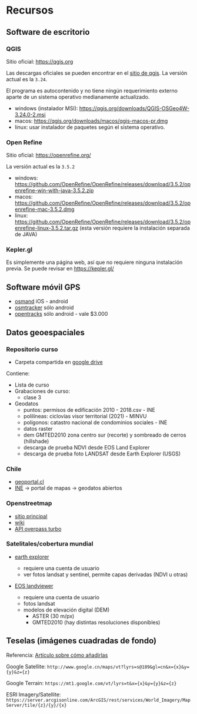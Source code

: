 # Recursos

## Software de escritorio

### QGIS

Sitio oficial: <https://qgis.org>

Las descargas oficiales se pueden encontrar en el [sitio de qgis](https://www.qgis.org/es/site/forusers/download.html). La versión actual es la `3.24`.

El programa es autocontenido y no tiene ningún requerimiento externo aparte de un sistema operativo medianamente actualizado.

- windows (instalador MSI): <https://qgis.org/downloads/QGIS-OSGeo4W-3.24.0-2.msi>
- macos: <https://qgis.org/downloads/macos/qgis-macos-pr.dmg>
- linux: usar instalador de paquetes según el sistema operativo.

### Open Refine

Sitio oficial: <https://openrefine.org/>

La versión actual es la `3.5.2`

- windows: <https://github.com/OpenRefine/OpenRefine/releases/download/3.5.2/openrefine-win-with-java-3.5.2.zip>
- macos: <https://github.com/OpenRefine/OpenRefine/releases/download/3.5.2/openrefine-mac-3.5.2.dmg>
- linux: <https://github.com/OpenRefine/OpenRefine/releases/download/3.5.2/openrefine-linux-3.5.2.tar.gz> (esta versión requiere la instalación separada de JAVA)

### Kepler.gl

Es simplemente una página web, así que no requiere ninguna instalación previa. Se puede revisar en <https://kepler.gl/>

## Software móvil GPS

- [osmand](https://osmand.net/) iOS - android
- [osmtracker](https://play.google.com/store/apps/details?id=net.osmtracker) sólo android
- [opentracks](https://play.google.com/store/apps/details?id=de.dennisguse.opentracks.playstore) sólo android - vale $3.000

## Datos geoespaciales

### Repositorio curso

- Carpeta compartida en [google drive](https://drive.google.com/drive/folders/1W9zvuSBB04ljfNTh9Ze0MmAwL0KR2CDu?usp=sharing)

Contiene:

- Lista de curso
- Grabaciones de curso:
  - clase 3
- Geodatos
  - puntos: permisos de edificación 2010 - 2018.csv - INE
  - polilíneas: ciclovías visor territorial (2021) - MINVU
  - polígonos: catastro nacional de condominios sociales - INE
  - datos raster
   - dem GMTED2010 zona centro sur (recorte) y sombreado de cerros (hillshade)
   - descarga de prueba NDVI desde EOS Land Explorer
   - descarga de prueba foto LANDSAT desde Earth Explorer (USGS)

### Chile

- [geoportal.cl](http://www.geoportal.cl)
- [INE](https://ine.cl) -> portal de mapas -> geodatos abiertos

### Openstreetmap

- [sitio principal](https://openstreetmap.org)
- [wiki](https://wiki.openstreetmap.org/wiki/Main_Page)
- [API overpass turbo](https://overpass-turbo.eu/)

### Satelitales/cobertura mundial

- [earth explorer](https://earthexplorer.usgs.gov)
  - requiere una cuenta de usuario
  - ver fotos landsat y sentinel, permite capas derivadas (NDVI u otras)

- [EOS landviewer](https://eos.com/landviewer/)
  - requiere una cuenta de usuario
  - fotos landsat
  - modelos de elevación digital (DEM)
    - ASTER (30 m/px)
    - GMTED2010 (hay distintas resoluciones disponibles)

## Teselas (imágenes cuadradas de fondo)

Referencia: [Artículo sobre cómo añadirlas](https://mappinggis.com/2018/03/como-anadir-mapas-base-en-qgis-3-0-openstreetmap-google-carto-stamen/)

Google Satellite: `http://www.google.cn/maps/vt?lyrs=s@189&gl=cn&x={x}&y={y}&z={z}`

Google Terrain: `https://mt1.google.com/vt/lyrs=t&x={x}&y={y}&z={z}`

ESRI Imagery/Satellite: `https://server.arcgisonline.com/ArcGIS/rest/services/World_Imagery/MapServer/tile/{z}/{y}/{x}`
